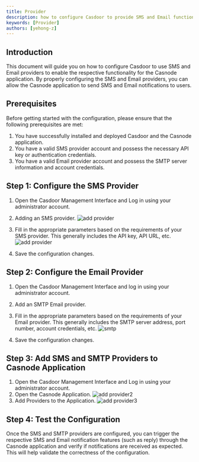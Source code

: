 ```yaml
---
title: Provider
description: how to configure Casdoor to provide SMS and Email functionality for the Casnode application
keywords: [Provider]
authors: [yehong-z]
---
```


## Introduction
This document will guide you on how to configure Casdoor to use SMS and Email providers to enable the respective functionality for the Casnode application. 
By properly configuring the SMS and Email providers, 
you can allow the Casnode application to send SMS and Email notifications to users.



## Prerequisites
Before getting started with the configuration, 
please ensure that the following prerequisites are met:

1. You have successfully installed and deployed Casdoor and the Casnode application.
2. You have a valid SMS provider account and possess the necessary API key or authentication credentials.
3. You have a valid Email provider account and possess the SMTP server information and account credentials.

## Step 1: Configure the SMS Provider
1. Open the Casdoor Management Interface and Log in using your administrator account.

2. Adding an SMS provider.
   ![add provider](\img\provider\addprovider.png)
   
3. Fill in the appropriate parameters based on the requirements of your SMS provider. This generally includes the API key, API URL, etc.
   ![add provider](\img\provider\config_sms.png)
4. Save the configuration changes.

## Step 2: Configure the Email Provider
1. Open the Casdoor Management Interface and log in using your administrator account.

2. Add an SMTP Email provider.

3. Fill in the appropriate parameters based on the requirements of your Email provider. This generally includes the SMTP server address, port number, account credentials, etc.
   ![smtp](\img\provider\smtp.png)
4. Save the configuration changes.

## Step 3: Add SMS and SMTP Providers to Casnode Application
1. Open the Casdoor Management Interface and Log in using your administrator account.
2. Open the Casnode Application.
   ![add provider2](\img\provider\addprovider2.png)
3. Add Providers to the Application.
   ![add provider3](\img\provider\addprovider3.png)

## Step 4: Test the Configuration
Once the SMS and SMTP providers are configured, 
you can trigger the respective SMS and Email notification features (such as reply)
through the Casnode application and verify if notifications are received as expected. 
This will help validate the correctness of the configuration.
